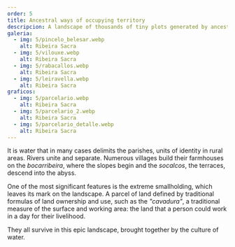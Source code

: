 ```yaml
---
order: 5
title: Ancestral ways of occupying territory
descripcion: A landscape of thousands of tiny plots generated by ancestral formulas of land ownership and management, adapted to a rugged territory.
galeria:
  - img: 5/pincelo_belesar.webp
    alt: Ribeira Sacra
  - img: 5/vilouxe.webp
    alt: Ribeira Sacra
  - img: 5/rabacallos.webp
    alt: Ribeira Sacra
  - img: 5/leiravella.webp
    alt: Ribeira Sacra
graficos:
  - img: 5/parcelario.webp
    alt: Ribeira Sacra
  - img: 5/parcelario_2.webp
    alt: Ribeira Sacra
  - img: 5/parcelario_detalle.webp
    alt: Ribeira Sacra
---
```


It is water that in many cases delimits the parishes, units of identity in rural areas. Rivers unite and separate. Numerous villages build their farmhouses on the _bocarribeira_, where the slopes begin and the _socalcos_, the terraces, descend into the abyss.

One of the most significant features is the extreme smallholding, which leaves its mark on the landscape. A parcel of land defined by traditional formulas of land ownership and use, such as the _"cavadura"_, a traditional measure of the surface and working area: the land that a person could work in a day for their livelihood.

They all survive in this epic landscape, brought together by the culture of water.
